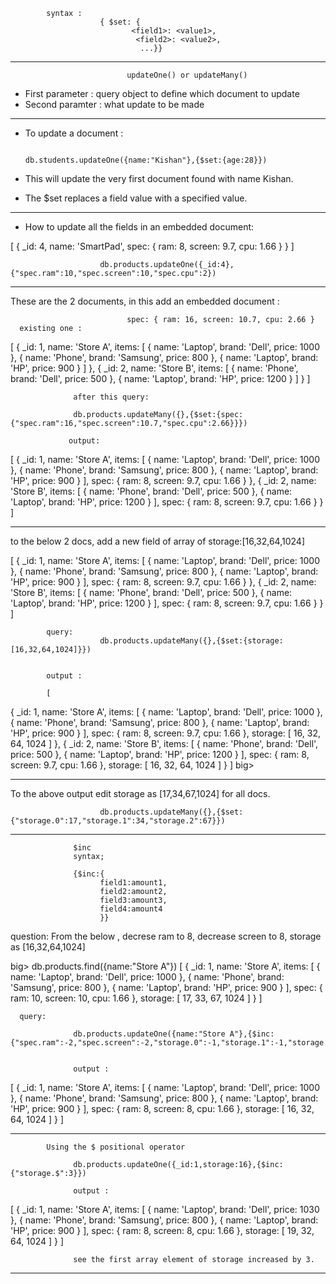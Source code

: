 
            syntax :
                        { $set: {
                               <field1>: <value1>,
                                <field2>: <value2>,
                                 ...}}

---------------------------------------------------------------------------------------


                              updateOne() or updateMany()
- First parameter : query object to define which document to update
- Second paramter : what update to be made

-------------------------------------------------------------------------------------------------
- To update a document :

                                    db.students.updateOne({name:"Kishan"},{$set:{age:28}})

- This will update the very first document found with name Kishan.
- The $set replaces a field value with a specified value.
---------------------------------------------------------------------------------------------------     
- How to update all the fields in an embedded document:

[
  {
    _id: 4,
    name: 'SmartPad',
    spec: { ram: 8, screen: 9.7, cpu: 1.66 }
  }
]

                        db.products.updateOne({_id:4},{"spec.ram":10,"spec.screen":10,"spec.cpu":2})



---------------------------------------------------------------------------------------------------
These are the 2 documents, in this add an embedded document :

                              spec: { ram: 16, screen: 10.7, cpu: 2.66 }
      existing one :
[
  {
    _id: 1,
    name: 'Store A',
    items: [
      { name: 'Laptop', brand: 'Dell', price: 1000 },
      { name: 'Phone', brand: 'Samsung', price: 800 },
      { name: 'Laptop', brand: 'HP', price: 900 }
    ]
  },
  {
    _id: 2,
    name: 'Store B',
    items: [
      { name: 'Phone', brand: 'Dell', price: 500 },
      { name: 'Laptop', brand: 'HP', price: 1200 }
    ]
  }
]
                                    
                  after this query:

                  db.products.updateMany({},{$set:{spec:{"spec.ram":16,"spec.screen":10.7,"spec.cpu":2.66}}})

                 output:
[
  {
    _id: 1,
    name: 'Store A',
    items: [
      { name: 'Laptop', brand: 'Dell', price: 1000 },
      { name: 'Phone', brand: 'Samsung', price: 800 },
      { name: 'Laptop', brand: 'HP', price: 900 }
    ],
    spec: { ram: 8, screen: 9.7, cpu: 1.66 }
  },
  {
    _id: 2,
    name: 'Store B',
    items: [
      { name: 'Phone', brand: 'Dell', price: 500 },
      { name: 'Laptop', brand: 'HP', price: 1200 }
    ],
    spec: { ram: 8, screen: 9.7, cpu: 1.66 }
  }
]

--------------------------------------------------------------------------------------------------------------------------------

to the below 2 docs, add a new field of array of  storage:[16,32,64,1024]

[
  {
    _id: 1,
    name: 'Store A',
    items: [
      { name: 'Laptop', brand: 'Dell', price: 1000 },
      { name: 'Phone', brand: 'Samsung', price: 800 },
      { name: 'Laptop', brand: 'HP', price: 900 }
    ],
    spec: { ram: 8, screen: 9.7, cpu: 1.66 }
  },
  {
    _id: 2,
    name: 'Store B',
    items: [
      { name: 'Phone', brand: 'Dell', price: 500 },
      { name: 'Laptop', brand: 'HP', price: 1200 }
    ],
    spec: { ram: 8, screen: 9.7, cpu: 1.66 }
  }
]

            query:
                        db.products.updateMany({},{$set:{storage:[16,32,64,1024]}})


            output :

            [
  {
    _id: 1,
    name: 'Store A',
    items: [
      { name: 'Laptop', brand: 'Dell', price: 1000 },
      { name: 'Phone', brand: 'Samsung', price: 800 },
      { name: 'Laptop', brand: 'HP', price: 900 }
    ],
    spec: { ram: 8, screen: 9.7, cpu: 1.66 },
    storage: [ 16, 32, 64, 1024 ]
  },
  {
    _id: 2,
    name: 'Store B',
    items: [
      { name: 'Phone', brand: 'Dell', price: 500 },
      { name: 'Laptop', brand: 'HP', price: 1200 }
    ],
    spec: { ram: 8, screen: 9.7, cpu: 1.66 },
    storage: [ 16, 32, 64, 1024 ]
  }
]
big>


-------------------------------------------------------------------------------------------------------------------

To the above output  edit storage as [17,34,67,1024] for all docs.

                        db.products.updateMany({},{$set:{"storage.0":17,"storage.1":34,"storage.2":67}})

---------------------------------------------------------------------------------------------------------------------                        


                  $inc
                  syntax; 

                  {$inc:{
                        field1:amount1,
                        field2:amount2,
                        field3:amount3,
                        field4:amount4
                        }}



question: From the below , decrese ram to 8, decrease screen to 8, storage as [16,32,64,1024] 

big> db.products.find({name:"Store A"})
[
  {
    _id: 1,
    name: 'Store A',
    items: [
      { name: 'Laptop', brand: 'Dell', price: 1000 },
      { name: 'Phone', brand: 'Samsung', price: 800 },
      { name: 'Laptop', brand: 'HP', price: 900 }
    ],
    spec: { ram: 10, screen: 10, cpu: 1.66 },
    storage: [ 17, 33, 67, 1024 ]
  }
]


      query: 

                  db.products.updateOne({name:"Store A"},{$inc:{"spec.ram":-2,"spec.screen":-2,"storage.0":-1,"storage.1":-1,"storage.2":-3}})


                  output : 
[
  {
    _id: 1,
    name: 'Store A',
    items: [
      { name: 'Laptop', brand: 'Dell', price: 1000 },
      { name: 'Phone', brand: 'Samsung', price: 800 },
      { name: 'Laptop', brand: 'HP', price: 900 }
    ],
    spec: { ram: 8, screen: 8, cpu: 1.66 },
    storage: [ 16, 32, 64, 1024 ]
  }
]

------------------------------------------------------------------------------------------------------------------------


            Using the $ positional operator

                  db.products.updateOne({_id:1,storage:16},{$inc:{"storage.$":3}})            

                  output :
[
  {
    _id: 1,
    name: 'Store A',
    items: [
      { name: 'Laptop', brand: 'Dell', price: 1030 },
      { name: 'Phone', brand: 'Samsung', price: 800 },
      { name: 'Laptop', brand: 'HP', price: 900 }
    ],
    spec: { ram: 8, screen: 8, cpu: 1.66 },
    storage: [ 19, 32, 64, 1024 ]
  }
]

                  see the first array element of storage increased by 3.

---------------------------------------------------------------------------------------------------------------------                  